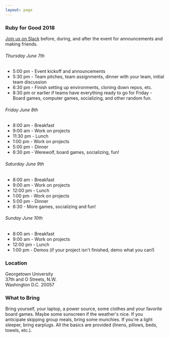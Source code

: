```yaml
---
layout: page
---
```


### Ruby for Good 2018

[Join us on Slack](https://rubyforgood.herokuapp.com/) before, during, and after the event for announcements and making friends.

###### Thursday June 7th

* 5:00 pm - Event kickoff and announcements
* 5:30 pm - Team pitches, team assignments, dinner with your team, initial team discussion
* 6:30 pm - Finish setting up environments, cloning down repos, etc.
* 8:30 pm or earlier if teams have everything ready to go for Friday - Board games, computer games, socializing, and other random fun.

###### Friday June 8th

* 8:00 am - Breakfast
* 9:00 am - Work on projects
* 11:30 pm - Lunch
* 1:00 pm - Work on projects
* 5:00 pm - Dinner
* 6:30 pm - Werewolf, board games, socializing, fun!

###### Saturday June 9th

* 8:00 am - Breakfast
* 9:00 am - Work on projects
* 12:00 pm - Lunch
* 1:00 pm - Work on projects
* 5:00 pm - Dinner
* 6:30 - More games, socializing and fun!

###### Sunday June 10th

* 8:00 am - Breakfast
* 9:00 am - Work on projects
* 12:00 pm - Lunch
* 1:00 pm - Demos (if your project isn't finished, demo what you can!)

### Location

Georgetown University<br>
37th and O Streets, N.W.<br>
Washington D.C. 20057

### What to Bring

Bring yourself, your laptop, a power source, some clothes and your favorite board games. Maybe some sunscreen if the weather's nice. If you anticipate skipping group meals, bring some munchies. If you're a light sleeper, bring earplugs. All the basics are provided (linens, pillows, beds, towels, etc.). 
